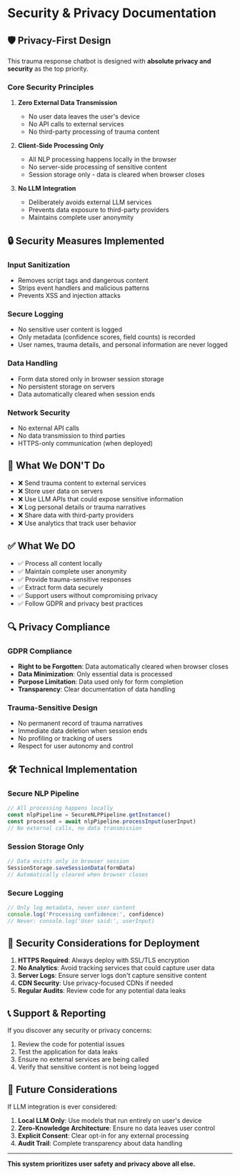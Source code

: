# Security & Privacy Documentation

## 🛡️ Privacy-First Design

This trauma response chatbot is designed with **absolute privacy and security** as the top priority.

### Core Security Principles

1. **Zero External Data Transmission**
   - No user data leaves the user's device
   - No API calls to external services
   - No third-party processing of trauma content

2. **Client-Side Processing Only**
   - All NLP processing happens locally in the browser
   - No server-side processing of sensitive content
   - Session storage only - data is cleared when browser closes

3. **No LLM Integration**
   - Deliberately avoids external LLM services
   - Prevents data exposure to third-party providers
   - Maintains complete user anonymity

## 🔒 Security Measures Implemented

### Input Sanitization
- Removes script tags and dangerous content
- Strips event handlers and malicious patterns
- Prevents XSS and injection attacks

### Secure Logging
- No sensitive user content is logged
- Only metadata (confidence scores, field counts) is recorded
- User names, trauma details, and personal information are never logged

### Data Handling
- Form data stored only in browser session storage
- No persistent storage on servers
- Data automatically cleared when session ends

### Network Security
- No external API calls
- No data transmission to third parties
- HTTPS-only communication (when deployed)

## 🚫 What We DON'T Do

- ❌ Send trauma content to external services
- ❌ Store user data on servers
- ❌ Use LLM APIs that could expose sensitive information
- ❌ Log personal details or trauma narratives
- ❌ Share data with third-party providers
- ❌ Use analytics that track user behavior

## ✅ What We DO

- ✅ Process all content locally
- ✅ Maintain complete user anonymity
- ✅ Provide trauma-sensitive responses
- ✅ Extract form data securely
- ✅ Support users without compromising privacy
- ✅ Follow GDPR and privacy best practices

## 🔍 Privacy Compliance

### GDPR Compliance
- **Right to be Forgotten**: Data automatically cleared when browser closes
- **Data Minimization**: Only essential data is processed
- **Purpose Limitation**: Data used only for form completion
- **Transparency**: Clear documentation of data handling

### Trauma-Sensitive Design
- No permanent record of trauma narratives
- Immediate data deletion when session ends
- No profiling or tracking of users
- Respect for user autonomy and control

## 🛠️ Technical Implementation

### Secure NLP Pipeline
```typescript
// All processing happens locally
const nlpPipeline = SecureNLPPipeline.getInstance()
const processed = await nlpPipeline.processInput(userInput)
// No external calls, no data transmission
```

### Session Storage Only
```typescript
// Data exists only in browser session
SessionStorage.saveSessionData(formData)
// Automatically cleared when browser closes
```

### Secure Logging
```typescript
// Only log metadata, never user content
console.log('Processing confidence:', confidence)
// Never: console.log('User said:', userInput)
```

## 🚨 Security Considerations for Deployment

1. **HTTPS Required**: Always deploy with SSL/TLS encryption
2. **No Analytics**: Avoid tracking services that could capture user data
3. **Server Logs**: Ensure server logs don't capture sensitive content
4. **CDN Security**: Use privacy-focused CDNs if needed
5. **Regular Audits**: Review code for any potential data leaks

## 📞 Support & Reporting

If you discover any security or privacy concerns:
1. Review the code for potential issues
2. Test the application for data leaks
3. Ensure no external services are being called
4. Verify that sensitive content is not being logged

## 🔄 Future Considerations

If LLM integration is ever considered:
1. **Local LLM Only**: Use models that run entirely on user's device
2. **Zero-Knowledge Architecture**: Ensure no data leaves user control
3. **Explicit Consent**: Clear opt-in for any external processing
4. **Audit Trail**: Complete transparency about data handling

---

**This system prioritizes user safety and privacy above all else.** 